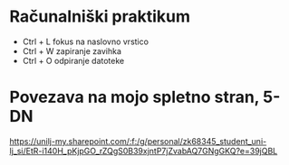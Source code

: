 # Računalniški praktikum
- Ctrl + L fokus na naslovno vrstico
- Ctrl + W zapiranje zavihka
- Ctrl + O odpiranje datoteke

# Povezava na mojo spletno stran, 5-DN
https://unilj-my.sharepoint.com/:f:/g/personal/zk68345_student_uni-lj_si/EtR-i140H_pKjpGO_rZQgS0B39xjntP7jZvabAQ7GNgGKQ?e=39jQBL
